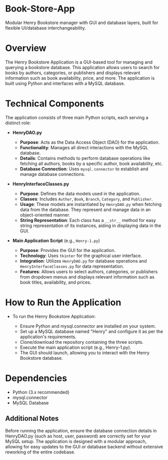 # Book-Store-App
Modular Henry Bookstore manager with GUI and database layers, built for flexible UI/database interchangeability.

# Overview

The Henry Bookstore Application is a GUI-based tool for managing and querying a bookstore database. This application allows users to search for books by authors, categories, or publishers and displays relevant information such as book availability, price, and more. The application is built using Python and interfaces with a MySQL database.

 # Technical Components

The application consists of three main Python scripts, each serving a distinct role:

- **HenryDAO.py**
  - **Purpose**: Acts as the Data Access Object (DAO) for the application.
  - **Functionality**: Manages all direct interactions with the MySQL database.
  - **Details**: Contains methods to perform database operations like fetching all authors, books by a specific author, book availability, etc.
  - **Database Connection**: Uses `mysql.connector` to establish and manage database connections.

- **HenryInterfaceClasses.py**
  - **Purpose**: Defines the data models used in the application.
  - **Classes**: Includes `Author`, `Book`, `Branch`, `Category`, and `Publisher`.
  - **Usage**: These models are instantiated by `HenryDAO.py` when fetching data from the database. They represent and manage data in an object-oriented manner.
  - **String Representation**: Each class has a `__str__` method for easy string representation of its instances, aiding in displaying data in the GUI.

- **Main Application Script** (e.g., `Henry-1.py`)
  - **Purpose**: Provides the GUI for the application.
  - **Technology**: Uses `tkinter` for the graphical user interface.
  - **Integration**: Utilizes `HenryDAO.py` for database operations and `HenryInterfaceClasses.py` for data representation.
  - **Features**: Allows users to select authors, categories, or publishers from dropdown menus and displays relevant information such as book titles, availability, and prices.

# How to Run the Application

- To run the Henry Bookstore Application:

  - Ensure Python and mysql.connector are installed on your system.
  - Set up a MySQL database named "Henry" and configure it as per the application's requirements.
  - Clone/download the repository containing the three scripts.
  - Execute the main application script (e.g., Henry-1.py).
  - The GUI should launch, allowing you to interact with the Henry Bookstore database.

# Dependencies
 - Python (3.x recommended)
 - mysql.connector
 - MySQL Database

## Additional Notes
Before running the application, ensure the database connection details in HenryDAO.py (such as host, user, password) are correctly set for your MySQL setup. The application is designed with a modular approach, allowing for easy updates to the GUI or database backend without extensive reworking of the entire codebase.
